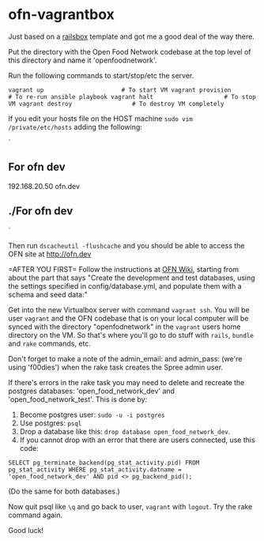 # ofn-vagrantbox

Just based on a [railsbox](http://railsbox.io) template and got me a good deal of the way there.

Put the directory with the Open Food Network codebase at the top level of this directory and name it 'openfoodnetwork'.

Run the following commands to start/stop/etc the server.

`
vagrant up                      # To start VM
vagrant provision               # To re-run ansible playbook
vagrant halt                    # To stop VM
vagrant destroy                 # To destroy VM completely
`

If you edit your hosts file on the HOST machine `sudo vim /private/etc/hosts` adding the following:

`
## For ofn dev
192.168.20.50   ofn.dev
## ./For ofn dev
`

Then run `dscacheutil -flushcache` and you should be able to access the OFN site at http://ofn.dev

=AFTER YOU FIRST=
Follow the instructions at [OFN Wiki](https://github.com/openfoodfoundation/openfoodnetwork), starting from about the part that says "Create the development and test databases, using the settings specified in config/database.yml, and populate them with a schema and seed data:"

Get into the new Virtualbox server with command `vagrant ssh`. You will be user `vagrant` and the OFN codebase that is on your local computer will be synced with the directory "openfodnetwork" in the `vagrant` users home directory on the VM. So that's where you'll go to do stuff with `rails`, `bundle` and `rake` commands, etc. 

Don't forget to make a note of the admin_email: and admin_pass: (we're using 'f00dies') when the rake task creates the Spree admin user.

If there's errors in the rake task you may need to delete and recreate the postgres databases: 'open_food_network_dev' and 'open_food_network_test'. This is done by:

1. Become postgres user: `sudo -u -i postgres`
2. Use postgres: `psql`
3. Drop a database like this: `drop database open_food_network_dev`.
4. If you cannot drop with an error that there are users connected, use this code:

`SELECT pg_terminate_backend(pg_stat_activity.pid)
FROM pg_stat_activity
WHERE pg_stat_activity.datname = 'open_food_network_dev'
  AND pid <> pg_backend_pid();`

(Do the same for both databases.)

Now quit psql like `\q` and go back to user, `vagrant` with `logout`. Try the rake command again.

Good luck!
